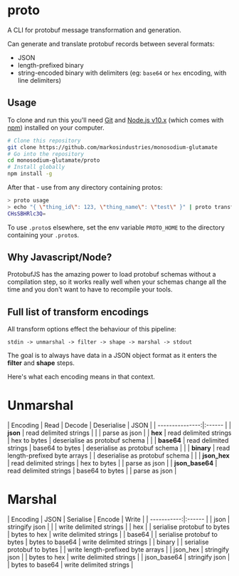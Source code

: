 # proto
A CLI for protobuf message transformation and generation.

Can generate and translate protobuf records between several formats:
- JSON
- length-prefixed binary
- string-encoded binary with delimiters (eg: `base64` or `hex` encoding, with line delimiters)

## Usage
To clone and run this you'll need [Git](https://git-scm.com) and [Node.js v10.x](https://nodejs.org/en/download/) (which comes with [npm](http://npmjs.com)) installed on your computer.

```bash
# Clone this repository
git clone https://github.com/markosindustries/monosodium-glutamate
# Go into the repository
cd monosodium-glutamate/proto
# Install globally
npm install -g
```

After that - use from any directory containing protos:
```bash
> proto usage
> echo "{ \"thing_id\": 123, \"thing_name\": \"test\" }" | proto transform my.protobuf.package.MyMessage json base64
CHsSBHRlc3Q=
```

To use `.proto`s elsewhere, set the env variable `PROTO_HOME` to the directory containing your `.proto`s.

## Why Javascript/Node?
ProtobufJS has the amazing power to load protobuf schemas without a compilation step, so it works really well when your schemas change all the time and you don't want to have to recompile your tools.

## Full list of transform encodings

All transform options effect the behaviour of this pipeline:
```
stdin -> unmarshal -> filter -> shape -> marshal -> stdout
```
The goal is to always have data in a JSON object format as it enters the **filter** and **shape** steps.

Here's what each encoding means in that context.

# Unmarshal
|        Encoding | Read | Decode | Deserialise | JSON |
| ---------------:|:------ |
|        **json** | read delimited strings | | | parse as json |
|         **hex** | read delimited strings | hex to bytes | deserialise as protobuf schema | |
|      **base64** | read delimited strings | base64 to bytes | deserialise as protobuf schema | |
|      **binary** | read length-prefixed byte arrays | | deserialise as protobuf schema | |
|    **json_hex** | read delimited strings | hex to bytes | | parse as json |
| **json_base64** | read delimited strings | base64 to bytes | | parse as json |

# Marshal
|    Encoding | JSON | Serialise | Encode | Write |
| -----------:|:------ |
|        json | stringify json  | | | write delimited strings |
|         hex | | serialise protobuf to bytes | bytes to hex | write delimited strings |
|      base64 | | serialise protobuf to bytes | bytes to base64 | write delimited strings |
|      binary | | serialise protobuf to bytes | | write length-prefixed byte arrays |
|    json_hex | stringify json | | bytes to hex | write delimited strings |
| json_base64 | stringify json | | bytes to base64 | write delimited strings |
